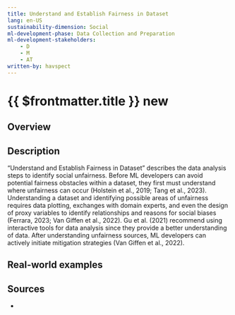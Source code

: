 ```yaml
---
title: Understand and Establish Fairness in Dataset
lang: en-US
sustainability-dimension: Social
ml-development-phase: Data Collection and Preparation 
ml-development-stakeholders: 
    - D
    - M
    - AT
written-by: havspect
---
```


<script setup>
import DPOverview from '../../components/DPOverview.vue'
</script>


# {{ $frontmatter.title }} <Badge type="tip">new</Badge>

## Overview
<DPOverview />

## Description
“Understand and Establish Fairness in Dataset” describes the data analysis steps to identify social unfairness. Before ML developers can avoid potential fairness obstacles within a dataset, they first must understand where unfairness can occur (Holstein et al., 2019; Tang et al., 2023). Understanding a dataset and identifying possible areas of unfairness requires data plotting, exchanges with domain experts, and even the design of proxy variables to identify relationships and reasons for social biases (Ferrara, 2023; Van Giffen et al., 2022). Gu et al. (2021) recommend using interactive tools for data analysis since they provide a better understanding of data. After understanding unfairness sources, ML developers can actively initiate mitigation strategies (Van Giffen et al., 2022). 

## Real-world examples 


## Sources 

- 